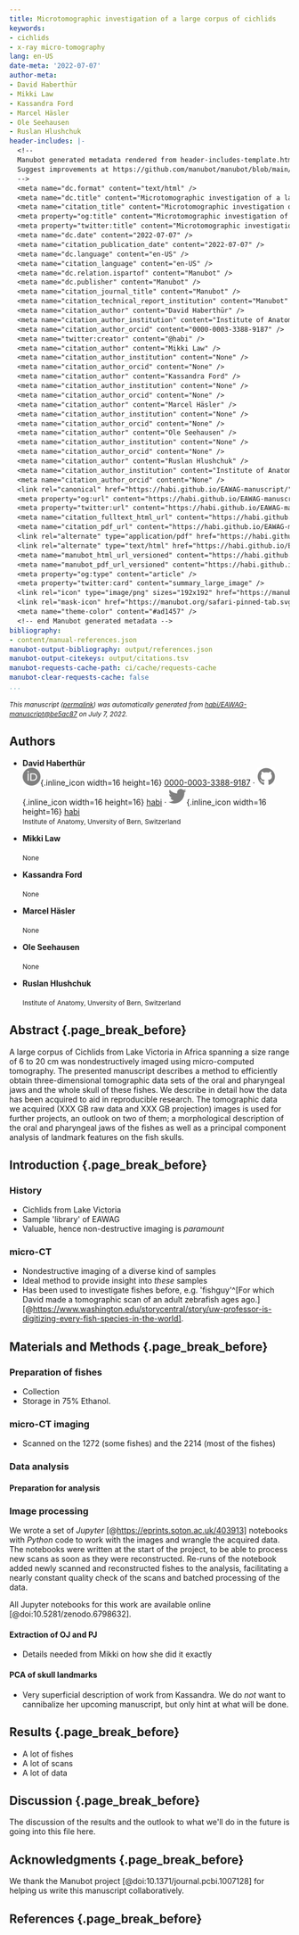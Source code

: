 ```yaml
---
title: Microtomographic investigation of a large corpus of cichlids
keywords:
- cichlids
- x-ray micro-tomography
lang: en-US
date-meta: '2022-07-07'
author-meta:
- David Haberthür
- Mikki Law
- Kassandra Ford
- Marcel Häsler
- Ole Seehausen
- Ruslan Hlushchuk
header-includes: |-
  <!--
  Manubot generated metadata rendered from header-includes-template.html.
  Suggest improvements at https://github.com/manubot/manubot/blob/main/manubot/process/header-includes-template.html
  -->
  <meta name="dc.format" content="text/html" />
  <meta name="dc.title" content="Microtomographic investigation of a large corpus of cichlids" />
  <meta name="citation_title" content="Microtomographic investigation of a large corpus of cichlids" />
  <meta property="og:title" content="Microtomographic investigation of a large corpus of cichlids" />
  <meta property="twitter:title" content="Microtomographic investigation of a large corpus of cichlids" />
  <meta name="dc.date" content="2022-07-07" />
  <meta name="citation_publication_date" content="2022-07-07" />
  <meta name="dc.language" content="en-US" />
  <meta name="citation_language" content="en-US" />
  <meta name="dc.relation.ispartof" content="Manubot" />
  <meta name="dc.publisher" content="Manubot" />
  <meta name="citation_journal_title" content="Manubot" />
  <meta name="citation_technical_report_institution" content="Manubot" />
  <meta name="citation_author" content="David Haberthür" />
  <meta name="citation_author_institution" content="Institute of Anatomy, Unversity of Bern, Switzerland" />
  <meta name="citation_author_orcid" content="0000-0003-3388-9187" />
  <meta name="twitter:creator" content="@habi" />
  <meta name="citation_author" content="Mikki Law" />
  <meta name="citation_author_institution" content="None" />
  <meta name="citation_author_orcid" content="None" />
  <meta name="citation_author" content="Kassandra Ford" />
  <meta name="citation_author_institution" content="None" />
  <meta name="citation_author_orcid" content="None" />
  <meta name="citation_author" content="Marcel Häsler" />
  <meta name="citation_author_institution" content="None" />
  <meta name="citation_author_orcid" content="None" />
  <meta name="citation_author" content="Ole Seehausen" />
  <meta name="citation_author_institution" content="None" />
  <meta name="citation_author_orcid" content="None" />
  <meta name="citation_author" content="Ruslan Hlushchuk" />
  <meta name="citation_author_institution" content="Institute of Anatomy, Unversity of Bern, Switzerland" />
  <meta name="citation_author_orcid" content="None" />
  <link rel="canonical" href="https://habi.github.io/EAWAG-manuscript/" />
  <meta property="og:url" content="https://habi.github.io/EAWAG-manuscript/" />
  <meta property="twitter:url" content="https://habi.github.io/EAWAG-manuscript/" />
  <meta name="citation_fulltext_html_url" content="https://habi.github.io/EAWAG-manuscript/" />
  <meta name="citation_pdf_url" content="https://habi.github.io/EAWAG-manuscript/manuscript.pdf" />
  <link rel="alternate" type="application/pdf" href="https://habi.github.io/EAWAG-manuscript/manuscript.pdf" />
  <link rel="alternate" type="text/html" href="https://habi.github.io/EAWAG-manuscript/v/be5ac87abf28216ef2e0ed8034166120c784f237/" />
  <meta name="manubot_html_url_versioned" content="https://habi.github.io/EAWAG-manuscript/v/be5ac87abf28216ef2e0ed8034166120c784f237/" />
  <meta name="manubot_pdf_url_versioned" content="https://habi.github.io/EAWAG-manuscript/v/be5ac87abf28216ef2e0ed8034166120c784f237/manuscript.pdf" />
  <meta property="og:type" content="article" />
  <meta property="twitter:card" content="summary_large_image" />
  <link rel="icon" type="image/png" sizes="192x192" href="https://manubot.org/favicon-192x192.png" />
  <link rel="mask-icon" href="https://manubot.org/safari-pinned-tab.svg" color="#ad1457" />
  <meta name="theme-color" content="#ad1457" />
  <!-- end Manubot generated metadata -->
bibliography:
- content/manual-references.json
manubot-output-bibliography: output/references.json
manubot-output-citekeys: output/citations.tsv
manubot-requests-cache-path: ci/cache/requests-cache
manubot-clear-requests-cache: false
...
```







<small><em>
This manuscript
([permalink](https://habi.github.io/EAWAG-manuscript/v/be5ac87abf28216ef2e0ed8034166120c784f237/))
was automatically generated
from [habi/EAWAG-manuscript@be5ac87](https://github.com/habi/EAWAG-manuscript/tree/be5ac87abf28216ef2e0ed8034166120c784f237)
on July 7, 2022.
</em></small>

## Authors



+ **David Haberthür**<br>
    ![ORCID icon](images/orcid.svg){.inline_icon width=16 height=16}
    [0000-0003-3388-9187](https://orcid.org/0000-0003-3388-9187)
    · ![GitHub icon](images/github.svg){.inline_icon width=16 height=16}
    [habi](https://github.com/habi)
    · ![Twitter icon](images/twitter.svg){.inline_icon width=16 height=16}
    [habi](https://twitter.com/habi)<br>
  <small>
     Institute of Anatomy, Unversity of Bern, Switzerland
  </small>

+ **Mikki Law**<br><br>
  <small>
     None
  </small>

+ **Kassandra Ford**<br><br>
  <small>
     None
  </small>

+ **Marcel Häsler**<br><br>
  <small>
     None
  </small>

+ **Ole Seehausen**<br><br>
  <small>
     None
  </small>

+ **Ruslan Hlushchuk**<br><br>
  <small>
     Institute of Anatomy, Unversity of Bern, Switzerland
  </small>



## Abstract {.page_break_before}

A large corpus of Cichlids from Lake Victoria in Africa spanning a size range of 6 to 20 cm was nondestructively imaged using micro-computed tomography.
The presented manuscript describes a method to efficiently obtain three-dimensional tomographic data sets of the oral and pharyngeal jaws and the whole skull of these fishes.
We describe in detail how the data has been acquired to aid in reproducible research.
The tomographic data we acquired (XXX GB raw data and XXX GB projection) images is used for further projects, an outlook on two of them; a morphological description of the oral and pharyngeal jaws of the fishes as well as a principal component analysis of landmark features on the fish skulls.


## Introduction {.page_break_before}

### History

- Cichlids from Lake Victoria
- Sample 'library' of EAWAG
- Valuable, hence non-destructive imaging is *paramount*

[TODO]: # (Add some information on the backstory of those fishes, and maybe publications relating to the corpus of fishes)

### micro-CT

- Nondestructive imaging of a diverse kind of samples
- Ideal method to provide insight into *these* samples
- Has been used to investigate fishes before, e.g. 'fishguy'^[For which David made a tomographic scan of an adult zebrafish ages ago.] [@https://www.washington.edu/storycentral/story/uw-professor-is-digitizing-every-fish-species-in-the-world].

[TODO]: # (Add some information on the backstory of those fishes, and maybe publications relating to the corpus of fishes)


## Materials and Methods {.page_break_before}

### Preparation of fishes

- Collection
- Storage in 75% Ethanol.

### micro-CT imaging

- Scanned on the 1272 (some fishes) and the 2214 (most of the fishes)

[TODO]: # (Pull the data from *all* log files with a notebook)

### Data analysis
#### Preparation for analysis

### Image processing

We wrote a set of *Jupyter* [@https://eprints.soton.ac.uk/403913] notebooks with *Python* code to work with the images and wrangle the acquired data.
The notebooks were written at the start of the project, to be able to process new scans as soon as they were reconstructed.
Re-runs of the notebook added newly scanned and reconstructed fishes to the analysis, facilitating a nearly constant quality check of the scans and batched processing of the data.

All Jupyter notebooks for this work are available online [@doi:10.5281/zenodo.6798632].

#### Extraction of OJ and PJ

- Details needed from Mikki on how she did it exactly

#### PCA of skull landmarks

- Very superficial description of work from Kassandra.
  We do *not* want to cannibalize her upcoming manuscript, but only hint at what will be done.


## Results {.page_break_before}

- A lot of fishes
- A lot of scans
- A lot of data


## Discussion {.page_break_before}

The discussion of the results and the outlook to what we'll do in the future is going into this file here.


## Acknowledgments {.page_break_before}

We thank the Manubot project [@doi:10.1371/journal.pcbi.1007128] for helping us write this manuscript collaboratively.


## References {.page_break_before}

<!-- Explicitly insert bibliography here -->
<div id="refs"></div>

